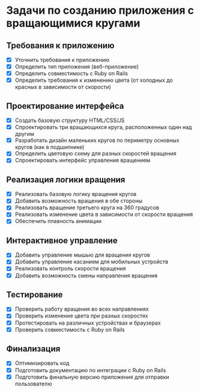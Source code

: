 # Задачи по созданию приложения с вращающимися кругами

## Требования к приложению
- [x] Уточнить требования к приложению
- [x] Определить тип приложения (веб-приложение)
- [x] Определить совместимость с Ruby on Rails
- [x] Определить требования к изменению цвета (от холодных до красных в зависимости от скорости)

## Проектирование интерфейса
- [x] Создать базовую структуру HTML/CSS/JS
- [x] Спроектировать три вращающихся круга, расположенных один над другим
- [x] Разработать дизайн маленьких кругов по периметру основных кругов (как в подшипнике)
- [x] Определить цветовую схему для разных скоростей вращения
- [x] Спроектировать интерфейс управления вращением

## Реализация логики вращения
- [x] Реализовать базовую логику вращения кругов
- [x] Добавить возможность вращения в обе стороны
- [x] Реализовать вращение третьего круга на 360 градусов
- [x] Реализовать изменение цвета в зависимости от скорости вращения
- [x] Обеспечить плавность анимации

## Интерактивное управление
- [x] Добавить управление мышью для вращения кругов
- [x] Добавить управление касанием для мобильных устройств
- [x] Реализовать контроль скорости вращения
- [x] Добавить возможность смены направления вращения

## Тестирование
- [x] Проверить работу вращения во всех направлениях
- [x] Проверить изменение цвета при разных скоростях
- [x] Протестировать на различных устройствах и браузерах
- [x] Проверить совместимость с Ruby on Rails

## Финализация
- [x] Оптимизировать код
- [x] Подготовить документацию по интеграции с Ruby on Rails
- [x] Подготовить финальную версию приложения для отправки пользователю
